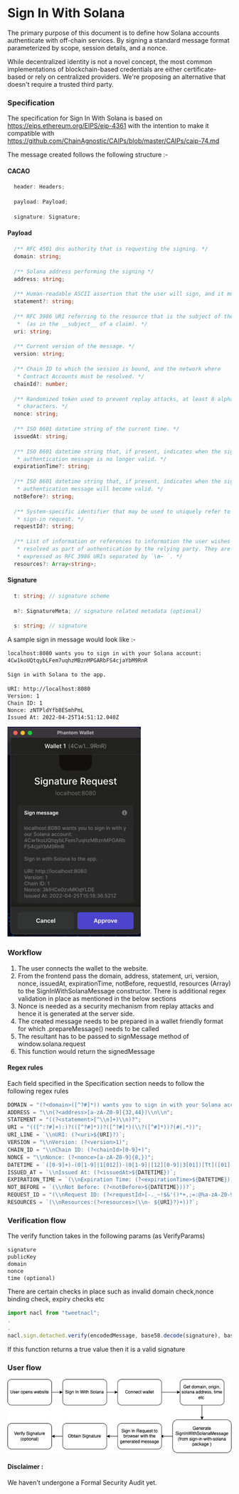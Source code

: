 
# Sign In With Solana

The primary purpose of this document is to define how Solana accounts authenticate with off-chain services. By signing a standard message format parameterized by scope, session details, and a nonce. 

While decentralized identity is not a novel concept, the most common implementations of blockchain-based credentials are either certificate-based or rely on centralized providers. We're proposing an alternative that doesn't require a trusted third party.

### Specification
The specification for Sign In With Solana is based on https://eips.ethereum.org/EIPS/eip-4361 with the intention to make it compatible with https://github.com/ChainAgnostic/CAIPs/blob/master/CAIPs/caip-74.md

The message created follows the following structure :- 

#### CACAO

```ts
  header: Headers;

  payload: Payload;

  signature: Signature;
```

#### Payload

```ts
  /** RFC 4501 dns authority that is requesting the signing. */
  domain: string;

  /** Solana address performing the signing */
  address: string;

  /** Human-readable ASCII assertion that the user will sign, and it must not contain newline characters. */
  statement?: string;

  /** RFC 3986 URI referring to the resource that is the subject of the signing
   *  (as in the __subject__ of a claim). */
  uri: string;

  /** Current version of the message. */
  version: string;

  /** Chain ID to which the session is bound, and the network where
   * Contract Accounts must be resolved. */
  chainId?: number;

  /** Randomized token used to prevent replay attacks, at least 8 alphanumeric
   * characters. */
  nonce: string;

  /** ISO 8601 datetime string of the current time. */
  issuedAt: string;

  /** ISO 8601 datetime string that, if present, indicates when the signed
   * authentication message is no longer valid. */
  expirationTime?: string;

  /** ISO 8601 datetime string that, if present, indicates when the signed
   * authentication message will become valid. */
  notBefore?: string;

  /** System-specific identifier that may be used to uniquely refer to the
   * sign-in request. */
  requestId?: string;

  /** List of information or references to information the user wishes to have
   * resolved as part of authentication by the relying party. They are
   * expressed as RFC 3986 URIs separated by `\n- `. */
  resources?: Array<string>;
```

#### Signature

```ts
  t: string; // signature scheme

  m?: SignatureMeta; // signature related metadata (optional)

  s: string; // signature
```


A sample sign in message would look like :- 

```
localhost:8080 wants you to sign in with your Solana account:
4Cw1koUQtqybLFem7uqhzMBznMPGARbFS4cjaYbM9RnR

Sign in with Solana to the app.

URI: http://localhost:8080
Version: 1
Chain ID: 1
Nonce: zNTPldYfb8ESmhPmL
Issued At: 2022-04-25T14:51:12.040Z
```

![Screenshot here](SIWS.png)


### Workflow

1. The user connects the wallet to the website. 
2. From the frontend pass the domain, address, statement, uri, version, nonce, issuedAt, expirationTime, notBefore, requestId, resources (Array) to the SignInWithSolanaMessage constructor. There is additional regex validation in place as mentioned in the below sections
3. Nonce is needed as a security mechanism from replay attacks and hence it is generated at the server side.
4. The created message needs to be prepared in a wallet friendly format for which <message>.prepareMessage() needs to be called
5. The resultant has to be passed to signMessage method of window.solana.request
6. This function would return the signedMessage

#### Regex rules
Each field specified in the Specification section needs to follow the following regex rules
```js
DOMAIN = "(?<domain>([^?#]*)) wants you to sign in with your Solana account:";
ADDRESS = "\\n(?<address>[a-zA-Z0-9]{32,44})\\n\\n";
STATEMENT = "((?<statement>[^\\n]+)\\n)?";
URI = "(([^:?#]+):)?(([^?#]*))?([^?#]*)(\\?([^#]*))?(#(.*))";
URI_LINE = `\\nURI: (?<uri>${URI}?)`;
VERSION = "\\nVersion: (?<version>1)";
CHAIN_ID = "\\nChain ID: (?<chainId>[0-9]+)";
NONCE = "\\nNonce: (?<nonce>[a-zA-Z0-9]{8,})";
DATETIME = `([0-9]+)-(0[1-9]|1[012])-(0[1-9]|[12][0-9]|3[01])[Tt]([01][0-9]|2[0-3]):([0-5][0-9]):([0-5][0-9]|60)(.[0-9]+)?(([Zz])|([+|-]([01][0-9]|2[0-3]):[0-5][0-9]))`;
ISSUED_AT = `\\nIssued At: (?<issuedAt>${DATETIME})`;
EXPIRATION_TIME = `(\\nExpiration Time: (?<expirationTime>${DATETIME}))?`;
NOT_BEFORE = `(\\nNot Before: (?<notBefore>${DATETIME}))?`;
REQUEST_ID = "(\\nRequest ID: (?<requestId>[-._~!$&'()*+,;=:@%a-zA-Z0-9]*))?";
RESOURCES = `(\\nResources:(?<resources>(\\n- ${URI}?)+))?`;
```

### Verification flow

The verify function takes in the following params (as VerifyParams)
```
signature
publicKey
domain
nonce
time (optional)
```
There are certain checks in place such as invalid domain check,nonce binding check, expiry checks etc
```js
import nacl from "tweetnacl";
.
.
nacl.sign.detached.verify(encodedMessage, base58.decode(signature), base58.decode(publicKey))
```
If this function returns a true value then it is a valid signature


### User flow

![Userflow](userflow.png)

#### Disclaimer : 
We haven't undergone a Formal Security Audit yet.

